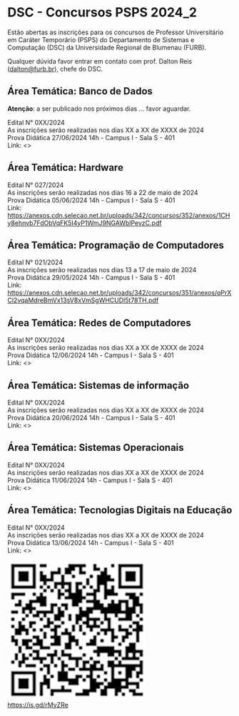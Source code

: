 # DSC - Concursos PSPS 2024_2

Estão abertas as inscrições para os concursos de Professor Universitário em Caráter Temporário (PSPS) do Departamento de Sistemas e Computação (DSC) da Universidade Regional de Blumenau (FURB).  

Qualquer dúvida favor entrar em contato com prof. Dalton Reis (dalton@furb.br), chefe do DSC.  

## Área Temática: Banco de Dados

**Atenção**: a ser publicado nos próximos dias ... favor aguardar.  

Edital N° 0XX/2024  
As inscrições serão realizadas nos dias XX a XX de XXXX de 2024  
Prova Didática 27/06/2024 14h - Campus I - Sala S - 401  
Link: <>  

## Área Temática: Hardware

Edital N° 027/2024  
As inscrições serão realizadas nos dias 16 a 22 de maio de 2024  
Prova Didática 05/06/2024 14h - Campus I - Sala S - 401  
Link: <https://anexos.cdn.selecao.net.br/uploads/342/concursos/352/anexos/1CHy8ehnvb7FdObVqFK5I4yP1WmJ9NGAWblPevzC.pdf>  

## Área Temática: Programação de Computadores

Edital N° 021/2024  
As inscrições serão realizadas nos dias 13 a 17 de maio de 2024  
Prova Didática 29/05/2024 14h - Campus I - Sala S - 401  
Link: <https://anexos.cdn.selecao.net.br/uploads/342/concursos/351/anexos/qPrXCl2vqaMdreBmVx13sV8xVmSgWHCUDl5t78TH.pdf>  

## Área Temática: Redes de Computadores

Edital N° 0XX/2024  
As inscrições serão realizadas nos dias XX a XX de XXXX de 2024  
Prova Didática 12/06/2024 14h - Campus I - Sala S - 401  
Link: <>  

## Área Temática: Sistemas de informação

Edital N° 0XX/2024  
As inscrições serão realizadas nos dias XX a XX de XXXX de 2024  
Prova Didática 20/06/2024 14h - Campus I - Sala S - 401  
Link: <>  

## Área Temática: Sistemas Operacionais

Edital N° 0XX/2024  
As inscrições serão realizadas nos dias XX a XX de XXXX de 2024  
Prova Didática 11/06/2024 14h - Campus I - Sala S - 401  
Link: <>  

## Área Temática: Tecnologias Digitais na Educação

Edital N° 0XX/2024  
As inscrições serão realizadas nos dias XX a XX de XXXX de 2024  
Prova Didática 13/06/2024 14h - Campus I - Sala S - 401  
Link: <>  

![ConcursoPSPS_006_2023](ConcursoPSPS_2024_2.png)  
<https://is.gd/rMyZRe>  
